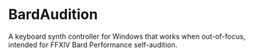 # BardAudition
A keyboard synth controller for Windows that works when out-of-focus, intended for FFXIV Bard Performance self-audition.
